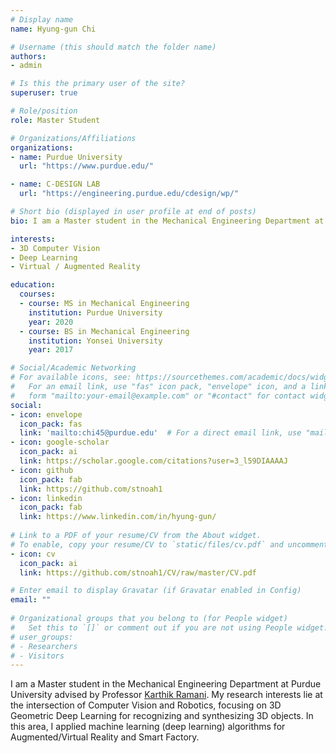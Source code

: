 ```yaml
---
# Display name
name: Hyung-gun Chi

# Username (this should match the folder name)
authors:
- admin

# Is this the primary user of the site?
superuser: true

# Role/position
role: Master Student

# Organizations/Affiliations
organizations:
- name: Purdue University
  url: "https://www.purdue.edu/"

- name: C-DESIGN LAB
  url: "https://engineering.purdue.edu/cdesign/wp/"

# Short bio (displayed in user profile at end of posts)
bio: I am a Master student in the Mechanical Engineering Department at Purdue University and member of [C DESIGN LAB](https://engineering.purdue.edu/cdesign/wp/) My research interests lie at the intersection of Computer Vision and Robotics, focusing on 3D Geometric Deep Learning for recognizing and synthesizing 3D objects. In this area, I applied machine learning (deep learning) algorithms for Augmented/Virtual Reality and Smart Factory.

interests:
- 3D Computer Vision
- Deep Learning
- Virtual / Augmented Reality

education:
  courses:
  - course: MS in Mechanical Engineering
    institution: Purdue University
    year: 2020
  - course: BS in Mechanical Engineering
    institution: Yonsei University
    year: 2017

# Social/Academic Networking
# For available icons, see: https://sourcethemes.com/academic/docs/widgets/#icons
#   For an email link, use "fas" icon pack, "envelope" icon, and a link in the
#   form "mailto:your-email@example.com" or "#contact" for contact widget.
social:
- icon: envelope
  icon_pack: fas
  link: 'mailto:chi45@purdue.edu'  # For a direct email link, use "mailto:test@example.org".
- icon: google-scholar
  icon_pack: ai
  link: https://scholar.google.com/citations?user=3_l59DIAAAAJ
- icon: github
  icon_pack: fab
  link: https://github.com/stnoah1
- icon: linkedin
  icon_pack: fab
  link: https://www.linkedin.com/in/hyung-gun/
  
# Link to a PDF of your resume/CV from the About widget.
# To enable, copy your resume/CV to `static/files/cv.pdf` and uncomment the lines below.  
- icon: cv
  icon_pack: ai
  link: https://github.com/stnoah1/CV/raw/master/CV.pdf

# Enter email to display Gravatar (if Gravatar enabled in Config)
email: ""
  
# Organizational groups that you belong to (for People widget)
#   Set this to `[]` or comment out if you are not using People widget.  
# user_groups:
# - Researchers
# - Visitors
---
```

I am a Master student in the Mechanical Engineering Department at Purdue University advised by Professor [Karthik Ramani](https://engineering.purdue.edu/~ramani/wordpress/about/). My research interests lie at the intersection of Computer Vision and Robotics, focusing on 3D Geometric Deep Learning for recognizing and synthesizing 3D objects. In this area, I applied machine learning (deep learning) algorithms for Augmented/Virtual Reality and Smart Factory.
